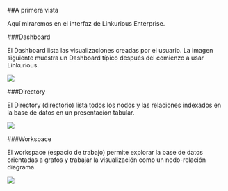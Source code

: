##A primera vista

Aquí miraremos en el interfaz de Linkurious Enterprise.

###Dashboard

El  Dashboard lista las visualizaciones creadas por el usuario. La imagen siguiente muestra un Dashboard típico después del comienzo a usar Linkurious.

![](https://github.com/Linkurious/linkurious-enterprise-manual/raw/master/en/first-visualization/Dashboard.png)


###Directory

El Directory (directorio) lista todos los nodos y las relaciones indexados en la base de datos en un presentación tabular.

![](https://github.com/Linkurious/linkurious-enterprise-manual/raw/master/en/first-visualization/Directory.png)

###Workspace

El workspace (espacio de trabajo) permite explorar la base de datos orientadas a grafos y trabajar la visualización como un nodo-relación diagrama. 

![](https://github.com/Linkurious/linkurious-enterprise-manual/raw/master/en/first-visualization/Workspace.png)
